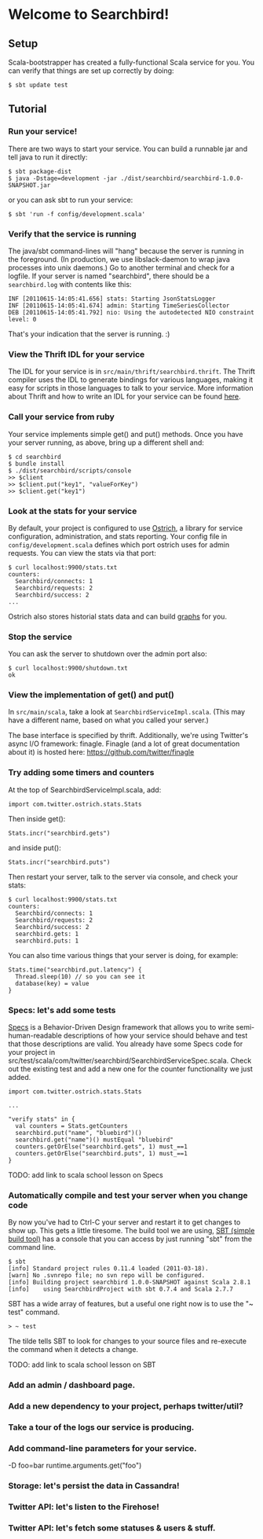 # Welcome to Searchbird!

## Setup

Scala-bootstrapper has created a fully-functional Scala service for
you.  You can verify that things are set up correctly by doing:

    $ sbt update test

## Tutorial

### Run your service!

There are two ways to start your service.  You can build a runnable
jar and tell java to run it directly:

    $ sbt package-dist
    $ java -Dstage=development -jar ./dist/searchbird/searchbird-1.0.0-SNAPSHOT.jar

or you can ask sbt to run your service:

    $ sbt 'run -f config/development.scala'

### Verify that the service is running

The java/sbt command-lines will "hang" because the server is running in the
foreground. (In production, we use libslack-daemon to wrap java processes into
unix daemons.) Go to another terminal and check for a logfile. If your server
is named "searchbird", there should be a `searchbird.log` with contents like this:

    INF [20110615-14:05:41.656] stats: Starting JsonStatsLogger
    INF [20110615-14:05:41.674] admin: Starting TimeSeriesCollector
    DEB [20110615-14:05:41.792] nio: Using the autodetected NIO constraint level: 0

That's your indication that the server is running. :)

### View the Thrift IDL for your service

The IDL for your service is in `src/main/thrift/searchbird.thrift`.  The
Thrift compiler uses the IDL to generate bindings for various
languages, making it easy for scripts in those languages to talk to
your service.  More information about Thrift and how to write an IDL
for your service can be found [here](http://wiki.apache.org/thrift/Tutorial).

### Call your service from ruby

Your service implements simple get() and put() methods.  Once you have
your server running, as above, bring up a different shell and:

    $ cd searchbird
    $ bundle install
    $ ./dist/searchbird/scripts/console
    >> $client
    >> $client.put("key1", "valueForKey")
    >> $client.get("key1")

### Look at the stats for your service

By default, your project is configured to use
[Ostrich](https://github.com/twitter/ostrich), a library for service
configuration, administration, and stats reporting. Your config file
in `config/development.scala` defines which port ostrich uses for admin
requests. You can view the stats via that port:

    $ curl localhost:9900/stats.txt
    counters:
      Searchbird/connects: 1
      Searchbird/requests: 2
      Searchbird/success: 2
    ...

Ostrich also stores historial stats data and can build
[graphs](http://localhost:9900/graph/) for you.

### Stop the service

You can ask the server to shutdown over the admin port also:

    $ curl localhost:9900/shutdown.txt
    ok

### View the implementation of get() and put()

In `src/main/scala`, take a look at `SearchbirdServiceImpl.scala`. (This may
have a different name, based on what you called your server.)

The base interface is specified by thrift. Additionally, we're using Twitter's
async I/O framework: finagle. Finagle (and a lot of great documentation about
it) is hosted here: https://github.com/twitter/finagle

### Try adding some timers and counters

At the top of SearchbirdServiceImpl.scala, add:

    import com.twitter.ostrich.stats.Stats

Then inside get():

    Stats.incr("searchbird.gets")

and inside put():

    Stats.incr("searchbird.puts")

Then restart your server, talk to the server via console, and check
your stats:

    $ curl localhost:9900/stats.txt
    counters:
      Searchbird/connects: 1
      Searchbird/requests: 2
      Searchbird/success: 2
      searchbird.gets: 1
      searchbird.puts: 1

You can also time various things that your server is doing, for
example:

    Stats.time("searchbird.put.latency") {
      Thread.sleep(10) // so you can see it
      database(key) = value
    }

### Specs: let's add some tests

[Specs](http://code.google.com/p/specs/) is a Behavior-Driven Design
framework that allows you to write semi-human-readable descriptions of
how your service should behave and test that those descriptions are
valid.  You already have some Specs code for your project in
src/test/scala/com/twitter/searchbird/SearchbirdServiceSpec.scala.  Check
out the existing test and add a new one for the counter functionality
we just added.

    import com.twitter.ostrich.stats.Stats

    ...

    "verify stats" in {
      val counters = Stats.getCounters
      searchbird.put("name", "bluebird")()
      searchbird.get("name")() mustEqual "bluebird"
      counters.getOrElse("searchbird.gets", 1) must_==1
      counters.getOrElse("searchbird.puts", 1) must_==1
    }

TODO: add link to scala school lesson on Specs

### Automatically compile and test your server when you change code

By now you've had to Ctrl-C your server and restart it to get changes
to show up.  This gets a little tiresome.  The build tool we are
using,
[SBT (simple build tool)](http://code.google.com/p/simple-build-tool/)
has a console that you can access by just running "sbt" from the
command line.

    $ sbt
    [info] Standard project rules 0.11.4 loaded (2011-03-18).
    [warn] No .svnrepo file; no svn repo will be configured.
    [info] Building project searchbird 1.0.0-SNAPSHOT against Scala 2.8.1
    [info]    using SearchbirdProject with sbt 0.7.4 and Scala 2.7.7

SBT has a wide array of features, but a useful one right now is to
use the "~ test" command.

    > ~ test

The tilde tells SBT to look for changes to your source files and
re-execute the command when it detects a change.

TODO: add link to scala school lesson on SBT

### Add an admin / dashboard page.

### Add a new dependency to your project, perhaps twitter/util?

### Take a tour of the logs our service is producing.

### Add command-line parameters for your service.
-D foo=bar
runtime.arguments.get("foo")

### Storage: let's persist the data in Cassandra!

### Twitter API: let's listen to the Firehose!

### Twitter API: let's fetch some statuses & users & stuff.
